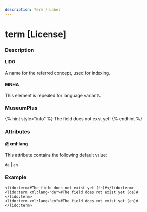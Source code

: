 ```yaml
---
description: Term / Label
---
```


# term \[License\]

### Description

#### LIDO

A name for the referred concept, used for indexing.

#### MNHA

This element is repeated for language variants.

### MuseumPlus

{% hint style="info" %}
The field does not exist yet!
{% endhint %}

### Attributes

#### @xml:lang

This attribute contains the following default value:

`de` \| `en`

### Example

```markup
<lido:term>#The field does not exist yet (fr)#</lido:term>
<lido:term xml:lang="de">#The field does not exist yet (de)#</lido:term>
<lido:term xml:lang="en">#The field does not exist yet (en)#</lido:term>
```

